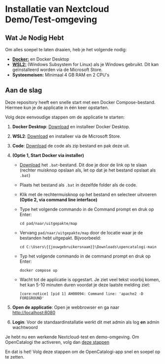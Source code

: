 # Installatie van Nextcloud Demo/Test-omgeving

## Wat Je Nodig Hebt

Om alles soepel te laten draaien, heb je het volgende nodig:

* [**Docker:**](https://www.docker.com/products/docker-desktop/) en Docker Desktop
* [**WSL2:**](https://learn.microsoft.com/en-us/windows/wsl/install) (Windows Subsystem for Linux) als je Windows gebruikt. Dit kan geïnstalleerd worden via de Microsoft Store.
* **Systeemeisen:** Minimaal 4 GB RAM en 2 CPU's

## Aan de slag

Deze repository heeft een snelle start met een Docker Compose-bestand. Hiermee kun je de applicatie in één keer opstarten.

Volg deze eenvoudige stappen om de applicatie te starten:

1. **Docker Desktop**: [Download](https://www.docker.com/products/docker-desktop/) en installeer Docker Desktop.

2. **WSL2**: [Download](https://learn.microsoft.com/en-us/windows/wsl/install) en installeer via de Microsoft Store.

3. **Code**: [Download](https://github.com/ConductionNL/opencatalogi/archive/refs/heads/master.zip) de code als zip bestand en pak deze uit.

4. **(Optie 1, Start Docker via installer)**
   * [Download](https://raw.githubusercontent.com/OpenCatalogi/.github/main/docs/assets/Start-docker.bat) het `.bat`-bestand. Dit doe je door de link op te slaan (rechter muisknop opslaan als, let op dat je het bestand opslaat als `.bat`)

   * Plaats het bestand als `.bat` in dezelfde folder als de code.

   * Klik met de rechtermuisknop op het bestand en selecteer uitvoeren
     **(Optie 2, via command line interface)**

   * Type het volgende commando in de Command prompt en druk op Enter:

     `cd pad/naar/uitgepakte/map`

   * Vervang `pad/naar/uitgepakte/map` door de locatie waar je de bestanden hebt uitgepakt. Bijvoorbeeld:

     `cd C:\Users\{{jouwgebruikersnaam}}\Downloads\opencatalogi-main`

   * Typ het volgende commando in de command prompt en druk op Enter:

     `docker compose up`

   * Wacht tot de applicatie is opgestart. Je ziet veel tekst voorbij komen, het kan 5-10 minuten duren voordat je deze laatste melding ziet:

     `[core:notice] [pid 1] AH00094: Command line: 'apache2 -D FOREGROUND'`

5. **Open de applicatie**: Open je webbrowser en ga naar <http://localhost:8080>

6. **Login**: Voor de standaardinstallatie werkt dit met admin als log **en** admin wachtwoord

Je hebt nu een werkende Nextcloud-test en demo-omgeving. Om OpenCatalogi the activeren, volg dan [deze stappen](https://github.com/ConductionNL/opencatalogi/blob/master/docs/developers/de-opencatalogi-app-toevoegen-aan-nextcloud.md)

En dat is het! Volg deze stappen om de OpenCatalogi-app snel en soepel op te zetten.
